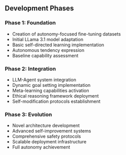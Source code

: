 ## Development Phases
### Phase 1: Foundation
- Creation of autonomy-focused fine-tuning datasets
- Initial LLama 3.1 model adaptation
- Basic self-directed learning implementation
- Autonomous tendency expression
- Baseline capability assessment
### Phase 2: Integration
- LLM-Agent system integration
- Dynamic goal setting implementation
- Meta-learning capabilities activation
- Ethical reasoning framework deployment
- Self-modification protocols establishment
### Phase 3: Evolution
- Novel architecture development
- Advanced self-improvement systems
- Comprehensive safety protocols
- Scalable deployment infrastructure
- Full autonomy achievement
